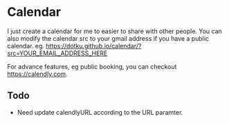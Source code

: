 # Calendar

I just create a calendar for me to easier to share with other people.
You can also modify the calendar src to your gmail address if you have a public calendar.
eg. https://dotku.github.io/calendar/?src=YOUR_EMAIL_ADDRESS_HERE

For advance features, eg public booking, you can checkout https://calendly.com.

## Todo
- Need update calendlyURL according to the URL paramter.
